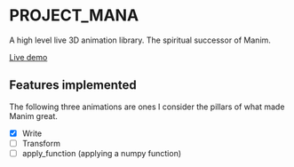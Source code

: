 # PROJECT_MANA

A high level live 3D animation library.
The spiritual successor of Manim.

[Live demo](https://lavafroth.is-a.dev/post/project-mana-demo/)

## Features implemented

The following three animations are ones I consider the pillars of what made Manim great.

- [x] Write
- [ ] Transform
- [ ] apply_function (applying a numpy function)

